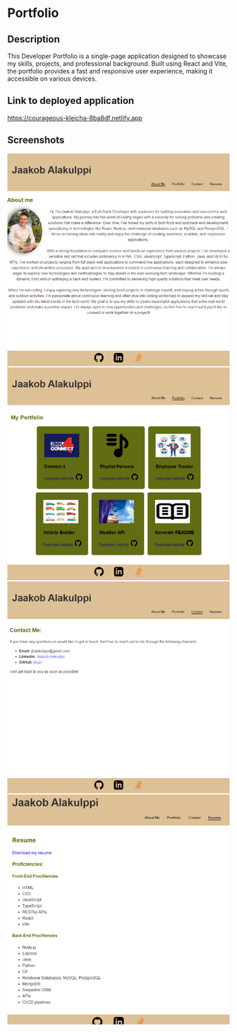 # Portfolio

## Description
This Developer Portfolio is a single-page application designed to showcase my skills, projects, and professional background. Built using React and Vite, the portfolio provides a fast and responsive user experience, making it accessible on various devices.

## Link to deployed application
https://courageous-kleicha-8ba8df.netlify.app

## Screenshots
![Screenshot 1](src/screenshots/Screenshot(1).png)
![Screenshot 2](src/screenshots/Screenshot(2).png)
![Screenshot 3](src/screenshots/Screenshot(3).png)
![Screenshot 4](src/screenshots/Screenshot(4).png)

